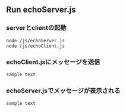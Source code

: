 
## Run echoServer.js
### serverとclientの起動
```
node /js/echoServer.js
node /js/echoClient.js
```
### echoClient.jsにメッセージを送信
```
sample text
```
### echoServer.jsでメッセージが表示される
```
sample text
```


